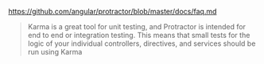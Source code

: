 https://github.com/angular/protractor/blob/master/docs/faq.md
> Karma is a great tool for unit testing, and Protractor is intended for end to end or integration testing. This means that small tests for the logic of your individual controllers, directives, and services should be run using Karma
